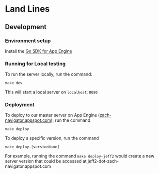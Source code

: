 # Land Lines

## Development

### Environment setup

Install the [Go SDK for App Engine](https://cloud.google.com/appengine/downloads#Google_App_Engine_SDK_for_Go)

### Running for Local testing

To run the server locally, run the command:

`make dev`

This will start a local server on `localhost:8080`

### Deployment

To deploy to our master server on App Engine ([zach-navigator.appspot.com](zach-navigator.appspot.com)), run the command:

`make deploy`

To deploy a specific version, run the command

`make deploy-[versionName]`

For example, running the command `make deploy-jeff2` would create a new server version that could be accessed at jeff2-dot-zach-navigator.appspot.com